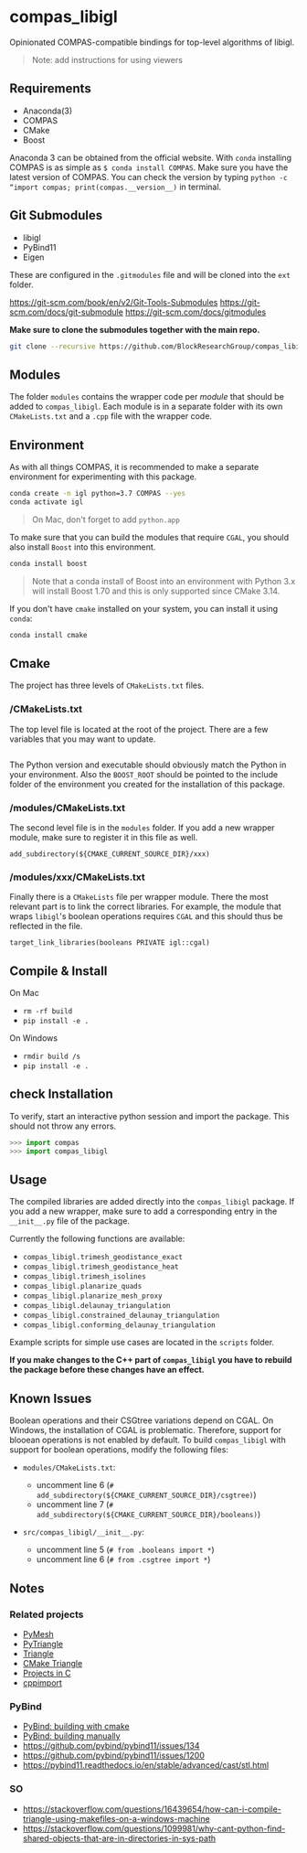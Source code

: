 # compas_libigl

Opinionated COMPAS-compatible bindings for top-level algorithms of libigl.

> Note: add instructions for using viewers

## Requirements

* Anaconda(3)
* COMPAS
* CMake
* Boost

Anaconda 3 can be obtained from the official website. With `conda` installing COMPAS is as simple as `$ conda install COMPAS`. Make sure you have the latest version of COMPAS. You can check the version by typing `python -c “import compas; print(compas.__version__)` in terminal.

## Git Submodules

* libigl
* PyBind11
* Eigen

These are configured in the `.gitmodules` file and will be cloned into the `ext` folder.

<https://git-scm.com/book/en/v2/Git-Tools-Submodules>
<https://git-scm.com/docs/git-submodule>
<https://git-scm.com/docs/gitmodules>

**Make sure to clone the submodules together with the main repo.**

```bash
git clone --recursive https://github.com/BlockResearchGroup/compas_libigl.git
```

## Modules

The folder `modules` contains the wrapper code per *module* that should be added to `compas_libigl`.
Each module is in a separate folder with its own `CMakeLists.txt` and a `.cpp` file with the wrapper code.

## Environment

As with all things COMPAS, it is recommended to make a separate environment for experimenting with this package.

```bash
conda create -n igl python=3.7 COMPAS --yes
conda activate igl
```

> On Mac, don't forget to add `python.app`

To make sure that you can build the modules that require `CGAL`, you should also install `Boost` into this environment.

```bash
conda install boost
```

> Note that a conda install of Boost into an environment with Python 3.x will install Boost 1.70 and this is only supported since CMake 3.14.

If you don't have `cmake` installed on your system, you can install it using `conda`:

```bash
conda install cmake
```

## Cmake

The project has three levels of `CMakeLists.txt` files.

### /CMakeLists.txt

The top level file is located at the root of the project. There are a few variables that you may want to update.

```make
```

The Python version and executable should obviously match the Python in your environment. Also the `BOOST_ROOT` should be pointed to the include folder of the environment you created for the installation of this package.

### /modules/CMakeLists.txt

The second level file is in the `modules` folder. If you add a new wrapper module, make sure to register it in this file as well.

```make
add_subdirectory(${CMAKE_CURRENT_SOURCE_DIR}/xxx)
```

### /modules/xxx/CMakeLists.txt

Finally there is a `CMakeLists` file per wrapper module. There the most relevant part is to link the correct libraries. For example, the module that wraps `libigl`'s boolean operations requires `CGAL` and this should thus be reflected in the file.

```make
target_link_libraries(booleans PRIVATE igl::cgal)
```

## Compile & Install

On Mac

* `rm -rf build`
* `pip install -e .`

On Windows

* `rmdir build /s`
* `pip install -e .`

## check Installation

To verify, start an interactive python session and import the package. This should not throw any errors.

```python
>>> import compas
>>> import compas_libigl
```

## Usage

The compiled libraries are added directly into the `compas_libigl` package.
If you add a new wrapper, make sure to add a corresponding entry in the `__init__.py` file of the package.

Currently the following functions are available:

* `compas_libigl.trimesh_geodistance_exact`
* `compas_libigl.trimesh_geodistance_heat`
* `compas_libigl.trimesh_isolines`
* `compas_libigl.planarize_quads`
* `compas_libigl.planarize_mesh_proxy`
* `compas_libigl.delaunay_triangulation`
* `compas_libigl.constrained_delaunay_triangulation`
* `compas_libigl.conforming_delaunay_triangulation`

Example scripts for simple use cases are located in the `scripts` folder.

**If you make changes to the C++ part of `compas_libigl` you have to rebuild the package before these changes have an effect.**

## Known Issues

Boolean operations and their CSGtree variations depend on CGAL.
On Windows, the installation of CGAL is problematic.
Therefore, support for blooean operations is not enabled by default.
To build `compas_libigl` with support for boolean operations, modify the following files:

* `modules/CMakeLists.txt`:

  * uncomment line 6 (`# add_subdirectory(${CMAKE_CURRENT_SOURCE_DIR}/csgtree)`)
  * uncomment line 7 (`# add_subdirectory(${CMAKE_CURRENT_SOURCE_DIR}/booleans)`)

* `src/compas_libigl/__init__.py`:

  * uncomment line 5 (`# from .booleans import *`)
  * uncomment line 6 (`# from .csgtree import *`)

## Notes

### Related projects

* [PyMesh](https://github.com/PyMesh/PyMesh)
* [PyTriangle](https://github.com/pletzer/pytriangle)
* [Triangle](https://github.com/drufat/triangle)
* [CMake Triangle](https://github.com/wo80/Triangle)
* [Projects in C](https://userpages.umbc.edu/~rostamia/cbook/triangle.html)
* [cppimport](https://github.com/tbenthompson/cppimport)

### PyBind

* [PyBind: building with cmake](https://pybind11.readthedocs.io/en/stable/compiling.html#building-with-cmake)
* [PyBind: building manually](https://pybind11.readthedocs.io/en/stable/compiling.html#building-manually)
* <https://github.com/pybind/pybind11/issues/134>
* <https://github.com/pybind/pybind11/issues/1200>
* <https://pybind11.readthedocs.io/en/stable/advanced/cast/stl.html>

### SO

* <https://stackoverflow.com/questions/16439654/how-can-i-compile-triangle-using-makefiles-on-a-windows-machine>
* <https://stackoverflow.com/questions/1099981/why-cant-python-find-shared-objects-that-are-in-directories-in-sys-path>
